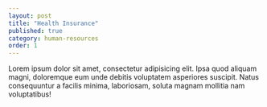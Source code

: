 ```yaml
---
layout: post
title: "Health Insurance"
published: true
category: human-resources
order: 1
---
```


Lorem ipsum dolor sit amet, consectetur adipisicing elit. Ipsa quod aliquam magni, doloremque eum unde debitis voluptatem asperiores suscipit. Natus consequuntur a facilis minima, laboriosam, soluta magnam mollitia nam voluptatibus!
